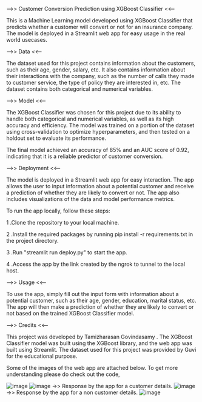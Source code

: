 -->> Customer Conversion Prediction using XGBoost Classifier <<--

This is a Machine Learning model developed using XGBoost Classifier that predicts whether a customer will convert or not for an insurance company. 
The model is deployed in a Streamlit web app for easy usage in the real world usecases.

-->> Data <<--

The dataset used for this project contains information about the customers, such as their age, gender, salary, etc. 
It also contains information about their interactions with the company, such as the number of calls they made to customer service, the type of policy they are interested 
in, etc. The dataset contains both categorical and numerical variables.

-->> Model <<--

The XGBoost Classifier was chosen for this project due to its ability to handle both categorical and numerical variables, as well as its high accuracy and efficiency. 
The model was trained on a portion of the dataset using cross-validation to optimize hyperparameters, and then tested on a holdout set to evaluate its performance.

The final model achieved an accuracy of 85% and an AUC score of 0.92, indicating that it is a reliable predictor of customer conversion.

-->> Deployment <<--

The model is deployed in a Streamlit web app for easy interaction. The app allows the user to input information about a potential customer and 
receive a prediction of whether they are likely to convert or not. The app also includes visualizations of the data and model performance metrics.

To run the app locally, follow these steps:

1 .Clone the repository to your local machine.

2 .Install the required packages by running pip install -r requirements.txt in the project directory.

3 .Run "streamlit run deploy.py" to start the app.

4 .Access the app by the link created by the ngrok to tunnel to the local host.

-->> Usage <<--

To use the app, simply fill out the input form with information about a potential customer, such as their age, gender, education, marital status, etc. 
The app will then make a prediction of whether they are likely to convert or not based on the trained XGBoost Classifier model. 

-->> Credits <<--

This project was developed by Tamizharasan Govindasamy . The XGBoost Classifier model was built using the XGBoost library, and the web app was built 
using Streamlit. The dataset used for this project was provided by Guvi for the educational purpose.


Some of the images of the web app are attached below. To get more understanding please do check out the code,

![image](https://user-images.githubusercontent.com/119114780/221541799-b497bf7d-2a70-43d1-9252-ed2790b512b1.png)
![image](https://user-images.githubusercontent.com/119114780/221541814-b6df7c4a-8e54-49af-8825-55f7e1c24867.png)
->> Response by the app for a customer details.
![image](https://user-images.githubusercontent.com/119114780/221541832-f7f56ac2-14d2-4796-bb15-60f57bdf8ae8.png)
->> Response by the app for a non customer details.
![image](https://user-images.githubusercontent.com/119114780/221541846-4acc5a4e-61a5-4b63-9e22-00c9eb0387e0.png)



